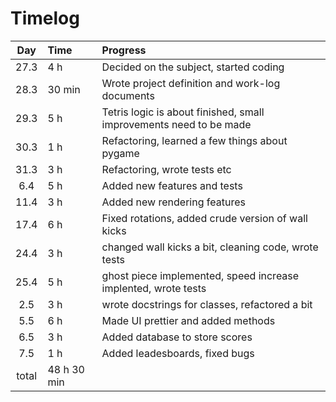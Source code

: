 # Timelog
| Day | Time | Progress |
| :----: | :----- | :----- |
| 27.3 | 4 h | Decided on the subject, started coding |
| 28.3 | 30 min | Wrote project definition and work-log documents |
| 29.3 | 5 h | Tetris logic is about finished, small improvements need to be made |
| 30.3 | 1 h | Refactoring, learned a few things about pygame |
| 31.3 | 3 h | Refactoring, wrote tests etc |
| 6.4 | 5 h | Added new features and tests |
| 11.4 | 3 h | Added new rendering features |
| 17.4 | 6 h | Fixed rotations, added crude version of wall kicks |
| 24.4 | 3 h | changed wall kicks a bit, cleaning code, wrote tests |
| 25.4 | 5 h | ghost piece implemented, speed increase implented, wrote tests |
| 2.5 | 3 h | wrote docstrings for classes, refactored a bit | 
| 5.5 | 6 h | Made UI prettier and added methods |
| 6.5 | 3 h | Added database to store scores |
| 7.5 | 1 h | Added leadesboards, fixed bugs |
| total | 48 h 30 min | |
